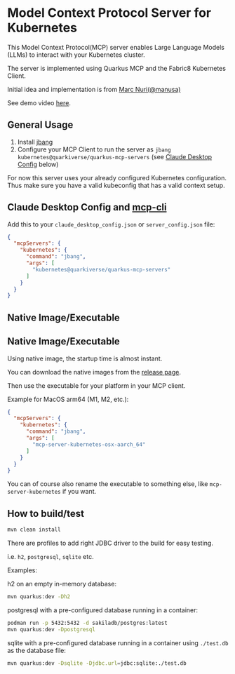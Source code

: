 # Model Context Protocol Server for Kubernetes

This Model Context Protocol(MCP) server enables Large Language Models (LLMs) to interact with your Kubernetes cluster.

The server is implemented using Quarkus MCP and the Fabric8 Kubernetes Client.

Initial idea and implementation is from [Marc Nuri(@manusa)](https://github.com/manusa)

See demo video [here](https://youtu.be/JZn7fUKbRHU).

## General Usage 

1. Install [jbang](https://www.jbang.dev/download/)
2. Configure your MCP Client to run the server as `jbang kubernetes@quarkiverse/quarkus-mcp-servers` (see [Claude Desktop Config](#claude-desktop-config) below)

For now this server uses your already configured Kubernetes configuration. Thus make sure you have a valid kubeconfig that has a valid context setup.

## Claude Desktop Config and [mcp-cli](https://github.com/chrishayuk/mcp-cli) <a id="claude-desktop-config"/>

Add this to your `claude_desktop_config.json` or `server_config.json` file:

```json
{
  "mcpServers": {
    "kubernetes": {
      "command": "jbang",
      "args": [
        "kubernetes@quarkiverse/quarkus-mcp-servers"
      ]
    }
  }
}
```

## Native Image/Executable

## Native Image/Executable

Using native image, the startup time is almost instant. 

You can download the native images from the [release page](https://github.com/quarkiverse/quarkus-mcp-servers/releases).

Then use the executable for your platform in your MCP client.

Example for MacOS arm64 (M1, M2, etc.):

```json
{
  "mcpServers": {
    "kubernetes": {
      "command": "jbang",
      "args": [
        "mcp-server-kubernetes-osx-aarch_64"
      ]
    }
  }
}
```

You can of course also rename the executable to something else, like `mcp-server-kubernetes` if you want.

## How to build/test

```bash
mvn clean install
```

There are profiles to add right JDBC driver to the build for easy testing.

i.e. `h2`, `postgresql`, `sqlite` etc.

Examples:

h2 on an empty in-memory database:

```bash
mvn quarkus:dev -Dh2
```

postgresql with a pre-configured database running in a container:

```bash
podman run -p 5432:5432 -d sakiladb/postgres:latest
mvn quarkus:dev -Dpostgresql
```

sqlite with a pre-configured database running in a container
using `./test.db` as the database file:

```bash
mvn quarkus:dev -Dsqlite -Djdbc.url=jdbc:sqlite:./test.db
```


